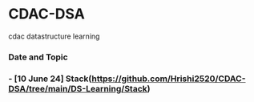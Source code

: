 # CDAC-DSA
cdac datastructure learning
	
### Date and Topic

### - [10 June 24] Stack(https://github.com/Hrishi2520/CDAC-DSA/tree/main/DS-Learning/Stack)
